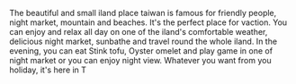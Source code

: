 The beautiful and small iland place taiwan is famous for friendly people, night market, mountain and beaches.
It's the perfect place for vaction. You can enjoy and relax all day on one of the iland's comfortable weather, delicious night market, sunbathe and travel round the whole iland.
In the evening, you can eat Stink tofu, Oyster omelet and play game in one of night market or you can enjoy night view. Whatever you want from you holiday, it's here in T
